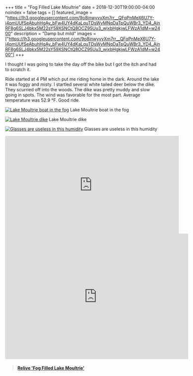 +++
title =  "Fog Filled Lake Moultrie"
date = 2018-12-30T19:00:00-04:00
noindex = false
tags = []
featured_image = "https://lh3.googleusercontent.com/9o8inwyvvXm7rr__QFqPnMeX6U7Y-i4pmUUfSeAbuhHgAy_bFw4UY4dKaLquTDsWvMNqDaTpQuWBr3_YD4_AjnRF8g6SLJ4bkx5M22sY59XSNCtQ8OCZ95Uu3_wjxbHgkjwLFWzA1dM=w2400"
description = "Damp but mild"
images = ["https://lh3.googleusercontent.com/9o8inwyvvXm7rr__QFqPnMeX6U7Y-i4pmUUfSeAbuhHgAy_bFw4UY4dKaLquTDsWvMNqDaTpQuWBr3_YD4_AjnRF8g6SLJ4bkx5M22sY59XSNCtQ8OCZ95Uu3_wjxbHgkjwLFWzA1dM=w2400"]
+++

I thought I was going to take the day off the bike but I got the itch and had to scratch it.

Ride started at 4 PM which put me riding home in the dark. Around the lake it was foggy and misty. I startled several white tailed deer below the dike. They scurried off into the woods. The dike was pretty muddy and slow going in spots. The wind was favorable for the most part. Average temperature was 52.9 °F. Good ride. 

[![Lake Moultrie boat in the fog](https://lh3.googleusercontent.com/Loh3XLqwU5_5qnwlitq6cPoUWAfNMInFpTNIb2o1SfoJzVXrNLODPH7wenDF_C3kHX0oAqtxzs1unp_scb3KGaZDtNvgPjRO9V0_RLKLEvWn26D3gfUV4ZmSKEGKKZjdG6AlY_1wmtQ=w2400)](https://lh3.googleusercontent.com/Loh3XLqwU5_5qnwlitq6cPoUWAfNMInFpTNIb2o1SfoJzVXrNLODPH7wenDF_C3kHX0oAqtxzs1unp_scb3KGaZDtNvgPjRO9V0_RLKLEvWn26D3gfUV4ZmSKEGKKZjdG6AlY_1wmtQ=w2400)
Lake Moultrie boat in the fog

[![Lake Moultrie dike](https://lh3.googleusercontent.com/_38iQo4h0QM7f4HlMAcZJiKtv8Krzi6GN9cPzjyGj5AT36gyHI--ElSLb-Y1mGMFKoM0j5q8R8TQE3iZl1N6OIUh0f2EI7E_enHymPEuTZ0zWE7igj_4vZUsvzunAdgarRRtbwcBoeo=w2400)](https://lh3.googleusercontent.com/_38iQo4h0QM7f4HlMAcZJiKtv8Krzi6GN9cPzjyGj5AT36gyHI--ElSLb-Y1mGMFKoM0j5q8R8TQE3iZl1N6OIUh0f2EI7E_enHymPEuTZ0zWE7igj_4vZUsvzunAdgarRRtbwcBoeo=w2400)
Lake Moultrie dike


[![Glasses are useless in this humidity](https://lh3.googleusercontent.com/6hT1jTXVrqadKlYfB4t9dpGHTC4SfZX0JrdXEPf_h2fvZFYO5oMePYAD5lJc9rC-IGTeTPFdzWUz8gedgU2hfhAqedPnJ5rs1lZa0M6YQoZ-aZOF0cjte_EO4F2CZGRGGy0bPE7mrp0=w2400)](https://lh3.googleusercontent.com/6hT1jTXVrqadKlYfB4t9dpGHTC4SfZX0JrdXEPf_h2fvZFYO5oMePYAD5lJc9rC-IGTeTPFdzWUz8gedgU2hfhAqedPnJ5rs1lZa0M6YQoZ-aZOF0cjte_EO4F2CZGRGGy0bPE7mrp0=w2400)
Glasses are useless in this humidity


<iframe width="560" height="315" src="https://www.youtube.com/embed/NUFNMGPJhLM" frameborder="0" allow="accelerometer; autoplay; encrypted-media; gyroscope; picture-in-picture" allowfullscreen></iframe>

<iframe height='405' width='590' frameborder='0' allowtransparency='true' scrolling='no' src='https://www.strava.com/activities/2045472774/embed/3c5d0a113fca5b5276a0a7abd1c28787870fc2a4'></iframe>

<blockquote class="embedly-card" data-card-controls="0" data-card-key="f1631a41cb254ca5b035dc5747a5bd75"><h4><a href="https://www.relive.cc/view/2045472774?r=embed-site">Relive 'Fog Filled Lake Moultrie'</a></h4></blockquote>
        <script async src="https://cdn.embedly.com/widgets/platform.js" charset="UTF-8"></script>
